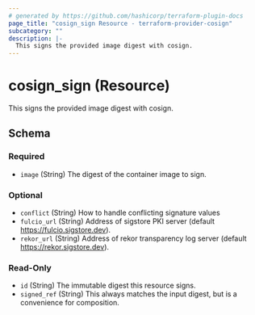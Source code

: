 ```yaml
---
# generated by https://github.com/hashicorp/terraform-plugin-docs
page_title: "cosign_sign Resource - terraform-provider-cosign"
subcategory: ""
description: |-
  This signs the provided image digest with cosign.
---
```


# cosign_sign (Resource)

This signs the provided image digest with cosign.



<!-- schema generated by tfplugindocs -->
## Schema

### Required

- `image` (String) The digest of the container image to sign.

### Optional

- `conflict` (String) How to handle conflicting signature values
- `fulcio_url` (String) Address of sigstore PKI server (default https://fulcio.sigstore.dev).
- `rekor_url` (String) Address of rekor transparency log server (default https://rekor.sigstore.dev).

### Read-Only

- `id` (String) The immutable digest this resource signs.
- `signed_ref` (String) This always matches the input digest, but is a convenience for composition.


